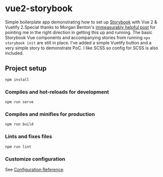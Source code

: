 # vue2-storybook

Simple boilerplate app demonstrating how to set up <a href='https://storybook.js.org'>Storybook</a> with Vue 2 & Vuetify 2.Special thanks to Morgan Benton's <a href='https://morphatic.com/2020/09/30/configuring-storybook-6-for-vue-2-vuetify-2-3/'>immeasurably helpful post</a> for pointing me in the right direction in getting this up and running. The basic Storybook Vue components and accompanying stories from running ```npx storybook init``` are still in place. I've added a simple Vuetify  button and a very simple story to demonstrate PoC. I like SCSS so config for SCSS is also included.  

## Project setup

```
npm install
```

### Compiles and hot-reloads for development

```
npm run serve
```

### Compiles and minifies for production

```
npm run build
```

### Lints and fixes files

```
npm run lint
```

### Customize configuration

See [Configuration Reference](https://cli.vuejs.org/config/).
